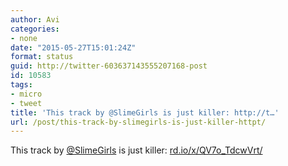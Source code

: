 ```yaml
---
author: Avi
categories:
- none
date: "2015-05-27T15:01:24Z"
format: status
guid: http://twitter-603637143555207168-post
id: 10583
tags:
- micro
- tweet
title: 'This track by @SlimeGirls is just killer: http://t…'
url: /post/this-track-by-slimegirls-is-just-killer-httpt/
---
```

This track by [@SlimeGirls](http://twitter.com/SlimeGirls) is just killer: [rd.io/x/QV7o_TdcwVrt/](http://rd.io/x/QV7o_TdcwVrt/)